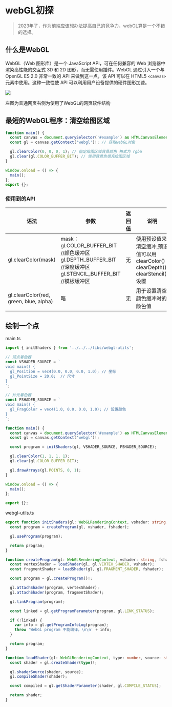 # webGL初探

> 2023年了，作为前端应该想办法提高自己的竞争力，webGL算是一个不错的选择。

## 什么是WebGL

WebGL（Web 图形库）是一个 JavaScript API，可在任何兼容的 Web 浏览器中渲染高性能的交互式 3D 和 2D 图形，而无需使用插件。WebGL 通过引入一个与 OpenGL ES 2.0 非常一致的 API 来做到这一点，该 API 可以在 HTML5 `<canvas>` 元素中使用。这种一致性使 API 可以利用用户设备提供的硬件图形加速。

![](https://cdn.jsdelivr.net/gh/forever25/picture-bed@main/Snipaste_2023-06-09_10-15-08.png)

左图为普通网页右侧为使用了WebGL的网页软件结构

## 最短的WebGL程序：清空绘图区域

```TypeScript
function main() {
  const canvas = document.querySelector('#example') as HTMLCanvasElement;
  const gl = canvas.getContext('webgl')!; // 获取webGL对象

  gl.clearColor(0, 0, 0, 1); // 指定绘图区域背景颜色 格式为 rgba
  gl.clear(gl.COLOR_BUFFER_BIT); // 使用背景色填充绘图区域
}

window.onload = () => {
  main();
};
export {};
```

### 使用到的API

|语法|参数|返回值|说明|
|----|----|----|----|
gl.clearColor(mask) | mask：gl.COLOR_BUFFER_BIT //颜色缓冲区 <br /> gl.DEPTH_BUFFER_BIT //深度缓冲区 <br />gl.STENCIL_BUFFER_BIT //模板缓冲区 | 无 | 使用预设值来清空缓冲,预设值可以用  clearColor() clearDepth() clearStencil() 设置
gl.clearColor(red, green, blue, alpha) | 略 | 无 | 用于设置清空颜色缓冲时的颜色值

## 绘制一个点

main.ts

```TypeScript
import { initShaders } from '../../../libs/webgl-utils';

// 顶点着色器
const VSHADER_SOURCE = `
void main() {
  gl_Position = vec4(0.0, 0.0, 0.0, 1.0); // 坐标
  gl_PointSize = 20.0;  // 尺寸
}
`;

// 片元着色器
const FSHADER_SOURCE = `
void main() {
  gl_FragColor = vec4(1.0, 0.0, 0.0, 1.0); // 设置颜色
}
`;

function main() {
  const canvas = document.querySelector('#example') as HTMLCanvasElement;
  const gl = canvas.getContext('webgl')!;

  const program = initShaders(gl, VSHADER_SOURCE, FSHADER_SOURCE);

  gl.clearColor(1, 1, 1, 1);
  gl.clear(gl.COLOR_BUFFER_BIT);

  gl.drawArrays(gl.POINTS, 0, 1);
}

window.onload = () => {
  main();
};

export {};

```

webgl-utils.ts

```TypeScript
export function initShaders(gl: WebGLRenderingContext, vshader: string, fshader: string) {
  const program = createProgram(gl, vshader, fshader);

  gl.useProgram(program);

  return program;
}

function createProgram(gl: WebGLRenderingContext, vshader: string, fshader: string) {
  const vertexShader = loadShader(gl, gl.VERTEX_SHADER, vshader);
  const fragmentShader = loadShader(gl, gl.FRAGMENT_SHADER, fshader);

  const program = gl.createProgram()!;

  gl.attachShader(program, vertexShader);
  gl.attachShader(program, fragmentShader);

  gl.linkProgram(program);

  const linked = gl.getProgramParameter(program, gl.LINK_STATUS);

  if (!linked) {
    var info = gl.getProgramInfoLog(program);
    throw 'WebGL program 不能编译。\n\n' + info;
  }

  return program;
}

function loadShader(gl: WebGLRenderingContext, type: number, source: string) {
  const shader = gl.createShader(type)!;

  gl.shaderSource(shader, source);
  gl.compileShader(shader);

  const compiled = gl.getShaderParameter(shader, gl.COMPILE_STATUS);

  return shader;
}
```
